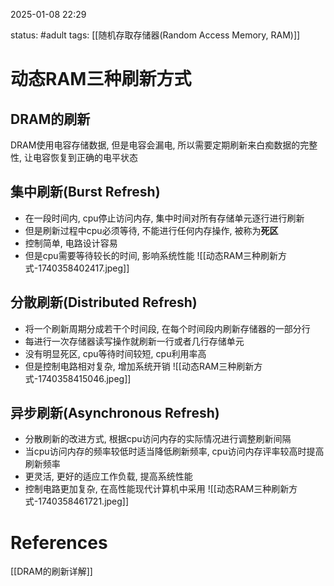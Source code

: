2025-01-08    22:29

status: #adult 
tags: [[随机存取存储器(Random Access Memory, RAM)]]


# 动态RAM三种刷新方式

## DRAM的刷新
DRAM使用电容存储数据, 但是电容会漏电, 所以需要定期刷新来白痴数据的完整性, 让电容恢复到正确的电平状态

## 集中刷新(Burst Refresh)
- 在一段时间内, cpu停止访问内存, 集中时间对所有存储单元逐行进行刷新
- 但是刷新过程中cpu必须等待, 不能进行任何内存操作, 被称为**死区**
- 控制简单, 电路设计容易
- 但是cpu需要等待较长的时间, 影响系统性能
![[动态RAM三种刷新方式-1740358402417.jpeg]]
## 分散刷新(Distributed Refresh)
- 将一个刷新周期分成若干个时间段, 在每个时间段内刷新存储器的一部分行
- 每进行一次存储器读写操作就刷新一行或者几行存储单元
- 没有明显死区, cpu等待时间较短, cpu利用率高
- 但是控制电路相对复杂, 增加系统开销
![[动态RAM三种刷新方式-1740358415046.jpeg]]
## 异步刷新(Asynchronous Refresh)
- 分散刷新的改进方式, 根据cpu访问内存的实际情况进行调整刷新间隔
- 当cpu访问内存的频率较低时适当降低刷新频率, cpu访问内存评率较高时提高刷新频率
- 更灵活, 更好的适应工作负载, 提高系统性能
- 控制电路更加复杂, 在高性能现代计算机中采用
![[动态RAM三种刷新方式-1740358461721.jpeg]]

# References

[[DRAM的刷新详解]]
